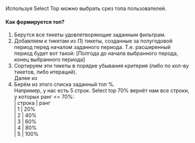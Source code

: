 Используя Select Top можно выбрать срез топа пользователей.
#### Как формируется топ?
1. Берутся все тикеты удовлетворяющие заданным фильтрам.<br>
2. Добавляем к тикетам из (1) тикеты, созданные за полугодовой период перед началом заданного периода. Т.е. расширенный период будет вот такой: [Полгода до начала выбранного перода, конец выбранного периода]<br>
3. Сортируем эти тикеты в порядке убывания критерия (либо по кол-ву тикетов, либо итераций).<br>
Далее из 
4. Берём из этого списка заданный топ %.<br>
Например, у нас есть 5 строк. Select top 70% вернёт нам все строки, у которых ранг <= 70%:<br>
| строка | ранг<br>
|      1 | 20%<br>
|      2 | 40%<br>
|      3 | 60%<br>
|      4 | 80%<br>
|      5 | 100%<br>